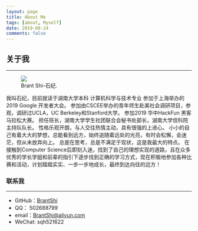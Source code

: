 ```yaml
---
layout: page
title: About Me
tags: [about, Myself]
date: 2019-08-24
comments: false
---
```

## 关于我
---

<figure>
	<img src="http://brantshi.github.io/assets/img/avatar.jpg">
	<figcaption>Brant Shi-石纪.</figcaption>
</figure>

我叫石纪，目前就读于湖南大学本科 计算机科学与技术专业
参加于上海举办的2019 Google 开发者大会。
参加由CSCEE举办的青年师生赴美社会调研项目，参观，调研过UCLA，UC Berkeley和Stanford大学。
参加2019 华中HackFun 黑客马拉松大赛。
担任班长，湖南大学学生社团联合会秘书处部长，湖南大学信科院主持队队长。
性格乐观开朗，与人交往热情主动，具有很强的上进心。
小小的自己有着大大的梦想，总能看到远方，始终追随着远处的光亮，有时会松懈，会迷茫，但从未放弃向上。
总是在思考，总是不满足于现状，这是我最大的特点。
在接触到Computer Science后即刻入迷，找到了自己的理想实现的道路，且在众多优秀的学长学姐和前辈的指引下逐步找到正确的学习方式，现在积极地参加各种比赛和活动，计划踏踏实实、一步一步地成长，最终到达向往的远方！
### 联系我
---
* GitHub：<a href = "https://github.com/brantshi">BrantShi</a>
* QQ： 502688799
* email：BrantShi@aliyun.com
* WeChat: sqh521622